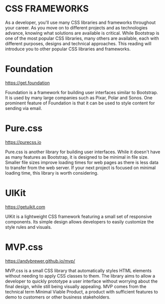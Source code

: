 # CSS FRAMEWORKS
As a developer, you'll use many CSS libraries and frameworks throughout your career. As you move on to different projects and as technologies advance, knowing what solutions are available is critical. While Bootstrap is one of the most popular CSS libraries, many others are available, each with different purposes, designs and technical approaches. This reading will introduce you to other popular CSS libraries and frameworks.

# **Foundation**
https://get.foundation

Foundation is a framework for building user interfaces similar to Bootstrap. It is used by many large companies such as Pixar, Polar and Sonos. One prominent feature of Foundation is that it can be used to style content for sending via email.

# Pure.css
https://purecss.io

Pure.css is another library for building user interfaces. While it doesn't have as many features as Bootstrap, it is designed to be minimal in file size. Smaller file sizes improve loading times for web pages as there is less data to transfer from the web server. If your next project is focused on minimal loading time, this library is worth considering.

# UIKit
https://getuikit.com

UIKit is a lightweight CSS framework featuring a small set of responsive components. Its simple design allows developers to easily customize the style rules and visuals.

# MVP.css
https://andybrewer.github.io/mvp/

MVP.css is a small CSS library that automatically styles HTML elements without needing to apply CSS classes to them. The library aims to allow a developer to quickly prototype a user interface without worrying about the final design, while still being visually appealing. MVP comes from the technical term Minimal Viable Product, a product with sufficient features to demo to customers or other business stakeholders.
